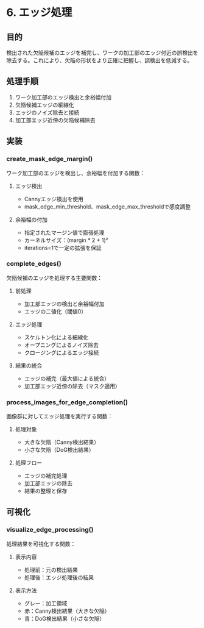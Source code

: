 # 6. エッジ処理

## 目的
検出された欠陥候補のエッジを補完し、ワークの加工部のエッジ付近の誤検出を除去する。これにより、欠陥の形状をより正確に把握し、誤検出を低減する。

## 処理手順
1. ワーク加工部のエッジ検出と余裕幅付加
2. 欠陥候補エッジの細線化
3. エッジのノイズ除去と接続
4. 加工部エッジ近傍の欠陥候補除去

## 実装

### create_mask_edge_margin()
ワーク加工部のエッジを検出し、余裕幅を付加する関数：

1. エッジ検出
   - Cannyエッジ検出を使用
   - mask_edge_min_threshold、mask_edge_max_thresholdで感度調整

2. 余裕幅の付加
   - 指定されたマージン値で膨張処理
   - カーネルサイズ：(margin * 2 + 1)²
   - iterations=1で一定の拡張を保証

### complete_edges()
欠陥候補のエッジを処理する主要関数：

1. 前処理
   - 加工部エッジの検出と余裕幅付加
   - エッジの二値化（閾値0）

2. エッジ処理
   - スケルトン化による細線化
   - オープニングによるノイズ除去
   - クロージングによるエッジ接続

3. 結果の統合
   - エッジの補完（最大値による統合）
   - 加工部エッジ近傍の除去（マスク適用）

### process_images_for_edge_completion()
画像群に対してエッジ処理を実行する関数：

1. 処理対象
   - 大きな欠陥（Canny検出結果）
   - 小さな欠陥（DoG検出結果）

2. 処理フロー
   - エッジの補完処理
   - 加工部エッジの除去
   - 結果の整理と保存

## 可視化

### visualize_edge_processing()
処理結果を可視化する関数：

1. 表示内容
   - 処理前：元の検出結果
   - 処理後：エッジ処理後の結果

2. 表示方法
   - グレー：加工領域
   - 赤：Canny検出結果（大きな欠陥）
   - 青：DoG検出結果（小さな欠陥）

